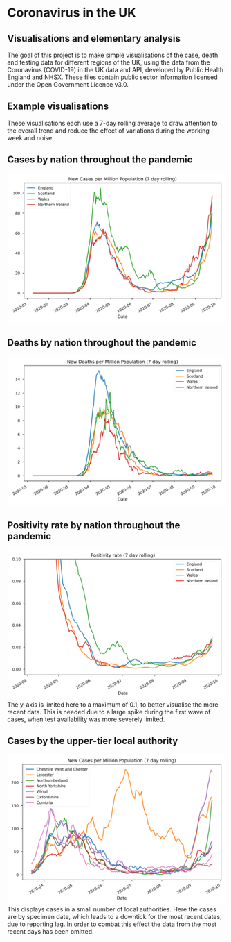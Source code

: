 # Coronavirus in the UK
## Visualisations and elementary analysis
The goal of this project is to make simple visualisations of the case, death and testing data for different regions of the UK, using the data from the Coronavirus (COVID-19) in the UK data and API, developed by Public Health England and NHSX. These files contain public sector information licensed under the Open Government Licence v3.0.
## Example visualisations
These visualisations each use a 7-day rolling average to draw attention to the overall trend and reduce the effect of variations during the working week and noise.
## Cases by nation throughout the pandemic
![Case rate by nation in the UK](new_cases_nations.svg)
## Deaths by nation throughout the pandemic
![Death rate by nation in the UK](new_deaths_nations.svg)
## Positivity rate by nation throughout the pandemic
![Positivity rate by nation in the UK](positivity_nations.svg)
The y-axis is limited here to a maximum of 0.1, to better visualise the more recent data. This is needed due to a large spike during the first wave of cases, when test availability was more severely limited.
## Cases by the upper-tier local authority
![Case rate by nation in the UK](new_cases_utlas.svg)
This displays cases in a small number of local authorities. Here the cases are by specimen date, which leads to a downtick for the most recent dates, due to reporting lag. In order to combat this effect the data from the most recent days has been omitted.
